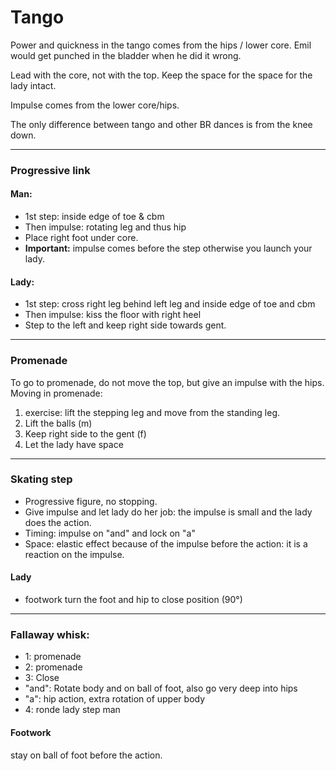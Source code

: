 # Tango

Power and quickness in the tango comes from the hips / lower core.
Emil would get punched in the bladder when he did it wrong.

Lead with the core, not with the top. Keep the space for the space for the lady intact.

Impulse comes from the lower core/hips. 

The only difference between tango and other BR dances is from the knee down.

---

### Progressive link

#### Man:
- 1st step: inside edge of toe & cbm
- Then impulse: rotating leg and thus hip
- Place right foot under core.
- **Important:** impulse comes before the step otherwise you launch your lady.

#### Lady:
- 1st step: cross right leg behind left leg and inside edge of toe and cbm
- Then impulse: kiss the floor with right heel
- Step to the left and keep right side towards gent.

---

### Promenade
To go to promenade, do not move the top, but give an impulse with the hips. 
Moving in promenade:
1. exercise: lift the stepping leg and move from the standing leg.
2. Lift the balls (m)
3. Keep right side to the gent (f)
4. Let the lady have space

---

### Skating step
- Progressive figure,  no stopping. 
- Give impulse and let lady do her job: the impulse is small and the lady does the action. 
- Timing: impulse on "and" and lock on "a"
- Space: elastic effect because of the impulse before the action: it is a reaction on the impulse.

#### Lady

- footwork turn the foot and hip to close position (90°)

---

### Fallaway whisk:

- 1: promenade
- 2: promenade
- 3: Close
- "and": Rotate body and on ball of foot, also go very deep into hips
- "a": hip action, extra rotation of upper body
- 4: ronde lady step man

#### Footwork

stay on ball of foot before the action.